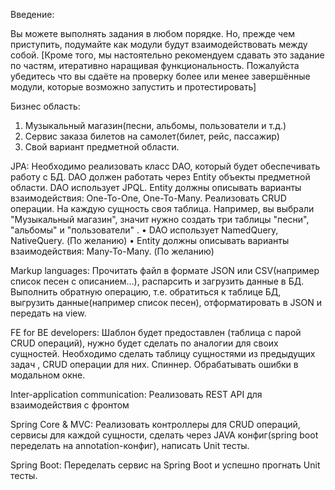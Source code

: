 Введение:

Вы можете выполнять задания в любом порядке. Но, прежде чем приступить, подумайте как модули будут взаимодействовать между собой.
[Кроме того, мы настоятельно рекомендуем сдавать это задание по частям, итеративно наращивая функциональность. Пожалуйста убедитесь что вы сдаёте на проверку более или менее завершённые модули, которые возможно запустить и протестировать]

Бизнес область: 
1)	Музыкальный магазин(песни, альбомы, пользователи и т.д.) 
2)	Сервис заказа билетов на самолет(билет, рейс, пассажир) 
3)	Свой вариант предметной области.

JPA: 
Необходимо реализовать класс DAO, который будет обеспечивать работу c БД. DAO должен работать через Entity объекты предметной области. DAO использует JPQL. 
Entity должны описывать варианты взаимодействия: One-To-One, One-To-Many. Реализовать CRUD операции. На каждую сущность своя таблица. Например, вы выбрали "Музыкальный магазин", значит нужно создать три таблицы "песни", "альбомы" и "пользователи" .
•	DAO использует NamedQuery, NativeQuery. (По желанию)
•	Entity должны описывать варианты взаимодействия: Many-To-Many. (По желанию)

Markup languages: 
Прочитать файл в формате JSON или CSV(например список песен с описанием...), распарсить и загрузить данные в БД. Выполнить обратную операцию, т.е. обратиться к таблице БД, выгрузить данные(например список песен), отформатировать в JSON и передать на view.

FE for BE developers: 
Шаблон будет предоставлен (таблица с парой CRUD операций), нужно будет сделать по аналогии для своих сущностей. Необходимо сделать таблицу сущностями из предыдущих задач , CRUD операции для них. Спиннер. Обрабатывать ошибки в модальном окне.

Inter-application communication: 
Реализовать REST API для взаимодействия с фронтом

Spring Core & MVC: 
Реализовать контроллеры для CRUD операций, сервисы для каждой сущности, сделать через JAVA конфиг(spring boot переделать на annotation-конфиг), написать Unit тесты.

Spring Boot: 
Переделать сервис на Spring Boot и успешно прогнать Unit тесты.
